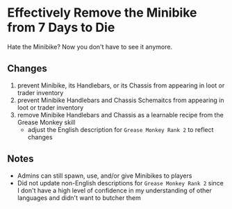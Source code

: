 # Effectively Remove the Minibike from 7 Days to Die
Hate the Minibike? Now you don't have to see it anymore.

## Changes
1. prevent Minibike, its Handlebars, or its Chassis from appearing in loot or trader inventory
1. prevent Minibike Handlebars and Chassis Schemaitcs from appearing in loot or trader inventory
1. remove Minibike Handlebars and Chassis as a learnable recipe from the Grease Monkey skill
    - adjust the English description for `Grease Monkey Rank 2` to reflect changes

## Notes
- Admins can still spawn, use, and/or give Minibikes to players
- Did not update non-English descriptions for `Grease Monkey Rank 2` since I don't have a high level of confidence in my understanding of other languages and didn't want to butcher them
